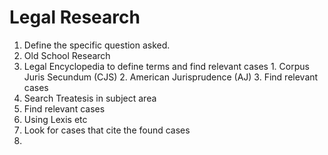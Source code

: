 # Legal Research
1. Define the specific question asked.
2. Old School Research
  1. Legal Encyclopedia to define terms and find relevant cases
    1. Corpus Juris Secundum (CJS)
    2. American Jurisprudence (AJ)
    3. Find relevant cases
3. Search Treatesis in subject area
  1. Find relevant cases
4. Using Lexis etc
  1. Look for cases that cite the found cases
5. 
